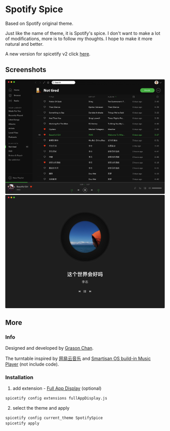 # Spotify Spice

Based on Spotify original theme.

Just like the name of theme, it is Spotify's spice. I don't want to make a lot of modifications, more is to follow my thoughts. I hope to make it more natural and better.

A new version for spicetify v2 click [here](https://github.com/grasonchan/spotify-spice).

## Screenshots

<div align="center">
  <img src="screenshots/spotify_spice.png" alt="spotify spice">
</div>
<div align="center">
  <img src="screenshots/full_app_display.png" alt="full app display">
</div>

## More

### Info

Designed and developed by [Grason Chan](https://github.com/grasonchan).

The turntable inspired by [网易云音乐](https://music.163.com) and [Smartisan OS build-in Music Player](https://www.smartisan.com/os/#/beauty) (not include code).

### Installation

1. add extension - [Full App Display](https://github.com/khanhas/spicetify-cli/wiki/Extensions#full-app-display) (optional)

```bash
spicetify config extensions fullAppDisplay.js
```

2. select the theme and apply

```bash
spicetify config current_theme SpotifySpice
spicetify apply
```
